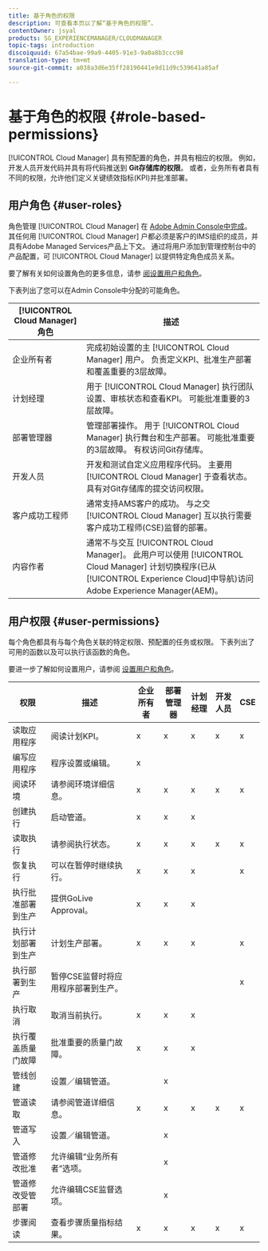 ```yaml
---
title: 基于角色的权限
description: 可查看本页以了解“基于角色的权限”。
contentOwner: jsyal
products: SG_EXPERIENCEMANAGER/CLOUDMANAGER
topic-tags: introduction
discoiquuid: 67a54bae-99a9-4405-91e3-9a0a8b3ccc98
translation-type: tm+mt
source-git-commit: a038a3d6e35ff28190441e9d11d9c539641a85af

---
```



# 基于角色的权限 {#role-based-permissions}

[!UICONTROL Cloud Manager] 具有预配置的角色，并具有相应的权限。 例如，开发人员开发代码并具有将代码推送到 **Git存储库的权限**。 或者，业务所有者具有不同的权限，允许他们定义关键绩效指标(KPI)并批准部署。

## 用户角色 {#user-roles}

角色管理 [!UICONTROL Cloud Manager] 在 [Adobe Admin Console中完成](https://helpx.adobe.com/enterprise/using/admin-console.html)。 其任何用 [!UICONTROL Cloud Manager] 户都必须是客户的IMS组织的成员，并具有Adobe Managed Services产品上下文。 通过将用户添加到管理控制台中的产品配置，可 [!UICONTROL Cloud Manager] 以提供特定角色成员关系。

要了解有关如何设置角色的更多信息，请参 [阅设置用户和角色](setting-up-users-and-roles.md)。

下表列出了您可以在Admin Console中分配的可能角色。

| **[!UICONTROL Cloud Manager]角色&#x200B;** | **描述** |
|---|---|
| 企业所有者 | 完成初始设置的主 [!UICONTROL Cloud Manager] 用户。 负责定义KPI、批准生产部署和覆盖重要的3层故障。 |
| 计划经理 | 用于 [!UICONTROL Cloud Manager] 执行团队设置、审核状态和查看KPI。 可能批准重要的3层故障。 |
| 部署管理器 | 管理部署操作。 用于 [!UICONTROL Cloud Manager] 执行舞台和生产部署。 可能批准重要的3层故障。 有权访问Git存储库。 |
| 开发人员 | 开发和测试自定义应用程序代码。 主要用 [!UICONTROL Cloud Manager] 于查看状态。 具有对Git存储库的提交访问权限。 |
| 客户成功工程师 | 通常支持AMS客户的成功。 与之交 [!UICONTROL Cloud Manager] 互以执行需要客户成功工程师(CSE)监督的部署。 |
| 内容作者 | 通常不与交互 [!UICONTROL Cloud Manager]。 此用户可以使用 [!UICONTROL Cloud Manager] 计划切换程序(已从 [!UICONTROL Experience Cloud]中导航)访问Adobe Experience Manager(AEM)。 |

## 用户权限 {#user-permissions}

每个角色都具有与每个角色关联的特定权限、预配置的任务或权限。 下表列出了可用的函数以及可以执行该函数的角色。

要进一步了解如何设置用户，请参阅 [设置用户和角色](setting-up-users-and-roles.md)。

| 权限 | 描述 | 企业所有者 | 部署管理器 | 计划经理 | 开发人员 | CSE |
|--- |--- |--- |--- |--- |--- |--- |
| 读取应用程序 | 阅读计划KPI。 | x | x | x | x | x |
| 编写应用程序 | 程序设置或编辑。 | x |  |  |  |  |
| 阅读环境 | 请参阅环境详细信息。 | x | x | x | x | x |
| 创建执行 | 启动管道。 | x | x | x |  |  |
| 读取执行 | 请参阅执行状态。 | x | x | x | x | x |
| 恢复执行 | 可以在暂停时继续执行。 | x | x | x |  | x |
| 执行批准部署到生产 | 提供GoLive Approval。 | x | x | x |  |  |
| 执行计划部署到生产 | 计划生产部署。 | x | x | x |  | x |
| 执行部署到生产 | 暂停CSE监督时将应用程序部署到生产。 |  |  |  |  | x |
| 执行取消 | 取消当前执行。 | x | x | x |  |  |
| 执行覆盖质量门故障 | 批准重要的质量门故障。 | x | x | x |  |  |
| 管线创建 | 设置／编辑管道。 |  | x |  |  |  |
| 管道读取 | 请参阅管道详细信息。 | x | x | x | x | x |
| 管道写入 | 设置／编辑管道。 |  | x |  |  |  |
| 管道修改批准 | 允许编辑“业务所有者”选项。 |  | x |  |  |  |
| 管道修改受管部署 | 允许编辑CSE监督选项。 |  | x |  |  |  |
| 步骤阅读 | 查看步骤质量指标结果。 | x | x | x | x | x |
